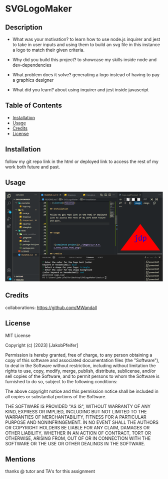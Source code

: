 # SVGLogoMaker



## Description



- What was your motivation?
to learn how to use node.js inquirer and jest to take in user inputs and using them to build an svg file in this instance a logo to match their given criteria.
- Why did you build this project?
to showcase my skills inside node and dev-dependencies

- What problem does it solve?
generating a logo instead of having to pay a graphics designer
- What did you learn?
about using inquirer and jest inside javascript
## Table of Contents 



- [Installation](#installation)
- [Usage](#usage)
- [Credits](#credits)
- [License](#license)

## Installation

follow my git repo link in the html or deployed link to access the rest of my work both future and past.



## Usage



   ![completed project](<./images/logo generator.png>)

## Credits

collaborations:  https://github.com/MWandall


## License

MIT License

Copyright (c) [2023] [JakobPfeifer]

Permission is hereby granted, free of charge, to any person obtaining a copy
of this software and associated documentation files (the "Software"), to deal
in the Software without restriction, including without limitation the rights
to use, copy, modify, merge, publish, distribute, sublicense, and/or sell
copies of the Software, and to permit persons to whom the Software is
furnished to do so, subject to the following conditions:

The above copyright notice and this permission notice shall be included in all
copies or substantial portions of the Software.

THE SOFTWARE IS PROVIDED "AS IS", WITHOUT WARRANTY OF ANY KIND, EXPRESS OR
IMPLIED, INCLUDING BUT NOT LIMITED TO THE WARRANTIES OF MERCHANTABILITY,
FITNESS FOR A PARTICULAR PURPOSE AND NONINFRINGEMENT. IN NO EVENT SHALL THE
AUTHORS OR COPYRIGHT HOLDERS BE LIABLE FOR ANY CLAIM, DAMAGES OR OTHER
LIABILITY, WHETHER IN AN ACTION OF CONTRACT, TORT OR OTHERWISE, ARISING FROM,
OUT OF OR IN CONNECTION WITH THE SOFTWARE OR THE USE OR OTHER DEALINGS IN THE
SOFTWARE.

## Mentions
thanks @ tutor and TA's for this assignment